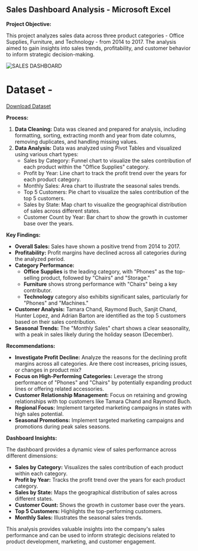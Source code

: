 ## Sales Dashboard Analysis - Microsoft Excel

**Project Objective:**

This project analyzes sales data across three product categories - Office Supplies, Furniture, and Technology - from 2014 to 2017. The analysis aimed to gain insights into sales trends, profitability, and customer behavior to inform strategic decision-making.

![SALES DASHBOARD](https://github.com/user-attachments/assets/fa4b5bc2-d3c9-4d30-ab4c-e04914080831)


# Dataset - 
<a href ="https://github.com/angelinanayak000/Excel---Sales-Dashboard-Data-Analysis/blob/main/salesdata.csv">Download Dataset<a/>

**Process:**

1. **Data Cleaning:** Data was cleaned and prepared for analysis, including formatting, sorting, extracting month and year from date columns, removing duplicates, and handling missing values.
2. **Data Analysis:** Data was analyzed using Pivot Tables and visualized using various chart types:
    *   Sales by Category: Funnel chart to visualize the sales contribution of each product within the "Office Supplies" category.
    *   Profit by Year: Line chart to track the profit trend over the years for each product category.
    *   Monthly Sales: Area chart to illustrate the seasonal sales trends.
    *   Top 5 Customers: Pie chart to visualize the sales contribution of the top 5 customers.
    *   Sales by State: Map chart to visualize the geographical distribution of sales across different states.
    *   Customer Count by Year: Bar chart to show the growth in customer base over the years.

**Key Findings:**

*   **Overall Sales:** Sales have shown a positive trend from 2014 to 2017.
*   **Profitability:** Profit margins have declined across all categories during the analyzed period.
*   **Category Performance:** 
    *   **Office Supplies** is the leading category, with "Phones" as the top-selling product, followed by "Chairs" and "Storage."
    *   **Furniture** shows strong performance with "Chairs" being a key contributor.
    *   **Technology** category also exhibits significant sales, particularly for "Phones" and "Machines."
*   **Customer Analysis:** Tamara Chand, Raymond Buch, Sanjit Chand, Hunter Lopez, and Adrian Barton are identified as the top 5 customers based on their sales contribution.
*   **Seasonal Trends:** The "Monthly Sales" chart shows a clear seasonality, with a peak in sales likely during the holiday season (December).

**Recommendations:**

*   **Investigate Profit Decline:** Analyze the reasons for the declining profit margins across all categories. Are there cost increases, pricing issues, or changes in product mix?
*   **Focus on High-Performing Categories:** Leverage the strong performance of "Phones" and "Chairs" by potentially expanding product lines or offering related accessories.
*   **Customer Relationship Management:** Focus on retaining and growing relationships with top customers like Tamara Chand and Raymond Buch.
*   **Regional Focus:** Implement targeted marketing campaigns in states with high sales potential.
*   **Seasonal Promotions:** Implement targeted marketing campaigns and promotions during peak sales seasons.

**Dashboard Insights:**

The dashboard provides a dynamic view of sales performance across different dimensions:

*   **Sales by Category:** Visualizes the sales contribution of each product within each category.
*   **Profit by Year:** Tracks the profit trend over the years for each product category.
*   **Sales by State:** Maps the geographical distribution of sales across different states.
*   **Customer Count:** Shows the growth in customer base over the years.
*   **Top 5 Customers:** Highlights the top-performing customers.
*   **Monthly Sales:** Illustrates the seasonal sales trends.

This analysis provides valuable insights into the company's sales performance and can be used to inform strategic decisions related to product development, marketing, and customer engagement.

